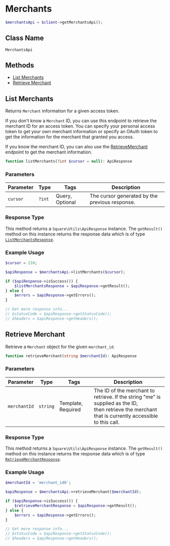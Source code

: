 # Merchants

```php
$merchantsApi = $client->getMerchantsApi();
```

## Class Name

`MerchantsApi`

## Methods

* [List Merchants](/doc/merchants.md#list-merchants)
* [Retrieve Merchant](/doc/merchants.md#retrieve-merchant)

## List Merchants

Returns `Merchant` information for a given access token.

If you don't know a `Merchant` ID, you can use this endpoint to retrieve the merchant ID for an access token.
You can specify your personal access token to get your own merchant information or specify an OAuth token
to get the information for the  merchant that granted you access.

If you know the merchant ID, you can also use the [RetrieveMerchant](#endpoint-merchants-retrievemerchant)
endpoint to get the merchant information.

```php
function listMerchants(?int $cursor = null): ApiResponse
```

### Parameters

| Parameter | Type | Tags | Description |
|  --- | --- | --- | --- |
| `cursor` | `?int` | Query, Optional | The cursor generated by the previous response. |

### Response Type

This method returns a `Square\Utils\ApiResponse` instance. The `getResult()` method on this instance returns the response data which is of type [`ListMerchantsResponse`](/doc/models/list-merchants-response.md).

### Example Usage

```php
$cursor = 210;

$apiResponse = $merchantsApi->listMerchants($cursor);

if ($apiResponse->isSuccess()) {
    $listMerchantsResponse = $apiResponse->getResult();
} else {
    $errors = $apiResponse->getErrors();
}

// Get more response info...
// $statusCode = $apiResponse->getStatusCode();
// $headers = $apiResponse->getHeaders();
```

## Retrieve Merchant

Retrieve a `Merchant` object for the given `merchant_id`.

```php
function retrieveMerchant(string $merchantId): ApiResponse
```

### Parameters

| Parameter | Type | Tags | Description |
|  --- | --- | --- | --- |
| `merchantId` | `string` | Template, Required | The ID of the merchant to retrieve. If the string "me" is supplied as the ID,<br>then retrieve the merchant that is currently accessible to this call. |

### Response Type

This method returns a `Square\Utils\ApiResponse` instance. The `getResult()` method on this instance returns the response data which is of type [`RetrieveMerchantResponse`](/doc/models/retrieve-merchant-response.md).

### Example Usage

```php
$merchantId = 'merchant_id0';

$apiResponse = $merchantsApi->retrieveMerchant($merchantId);

if ($apiResponse->isSuccess()) {
    $retrieveMerchantResponse = $apiResponse->getResult();
} else {
    $errors = $apiResponse->getErrors();
}

// Get more response info...
// $statusCode = $apiResponse->getStatusCode();
// $headers = $apiResponse->getHeaders();
```

